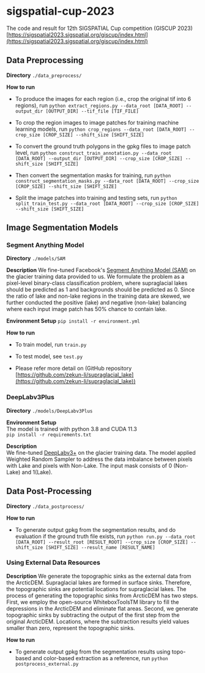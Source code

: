 # sigspatial-cup-2023
The code and result for 12th SIGSPATIAL Cup competition (GISCUP 2023) [https://sigspatial2023.sigspatial.org/giscup/index.html](https://sigspatial2023.sigspatial.org/giscup/index.html)

## Data Preprocessing
**Directory** `./data_preprocess/`

**How to run**

- To produce the images for each region (i.e., crop the original tif into 6 regions), run
`python extract_regions.py --data_root [DATA_ROOT] --output_dir [OUTPUT_DIR] --tif_file [TIF_FILE]`

- To crop the region images to image patches for training machine learning models, run
`python crop_regions --data_root [DATA_ROOT] --crop_size [CROP_SIZE] --shift_size [SHIFT_SIZE]`

- To convert the ground truth polygons in the gpkg files to image patch level, run
`python construct_train_annotation.py --data_root [DATA_ROOT] --output_dir [OUTPUT_DIR] --crop_size [CROP_SIZE] --shift_size [SHIFT_SIZE]`

- Then convert the segmentation masks for training, run
`python construct_segmentation_masks.py --data_root [DATA_ROOT] --crop_size [CROP_SIZE] --shift_size [SHIFT_SIZE]`

- Split the image patches into training and testing sets, run
`python split_train_test.py --data_root [DATA_ROOT] --crop_size [CROP_SIZE] --shift_size [SHIFT_SIZE]`

## Image Segmentation Models 
### Segment Anything Model
**Directory** `./models/SAM`

**Description** 
We fine-tuned Facebook's [Segment Anything Model (SAM)](https://segment-anything.com/) on the glacier training data provided to us. We formulate the problem as a pixel-level binary-class classification problem, where supraglacial lakes should be predicted as 1 and backgrounds should be predicted as 0. Since the ratio of lake and non-lake regions in the training data are skewed, we further conducted the positive (lake) and negative (non-lake) balancing where each input image patch has 50% chance to contain lake. 

**Environment Setup**
`pip install -r environment.yml`

**How to run**

- To train model, run `train.py`
- To test model, see `test.py`
  
- Please refer more detail on (GitHub repository [https://github.com/zekun-li/supraglacial_lake](https://github.com/zekun-li/supraglacial_lake))

### DeepLabv3Plus
**Directory** `./models/DeepLabv3Plus`

**Environment Setup**
<br>
The model is trained with python 3.8 and CUDA 11.3 <br>
`pip install -r requirements.txt `

**Description** <br>
We fine-tuned [DeepLabv3+](https://github.com/giovanniguidi/deeplabV3-PyTorch) on the glacier training data. The model applied Weighted Random Sampler to address the data imbalance between pixels with Lake and pixels with Non-Lake. The input mask consists of 0 (Non-Lake) and 1(Lake). 

## Data Post-Processing
**Directory** `./data_postprocess/`

**How to run**

- To generate output gpkg from the segmentation results, and do evaluation if the ground truth file exists, run `python run.py --data_root [DATA_ROOT] --result_root [RESULT_ROOT] --crop_size [CROP_SIZE] --shift_size [SHIFT_SIZE] --result_name [RESULT_NAME]`

### Using External Data Resources
**Description**
We generate the topographic sinks as the external data from the ArcticDEM. Supraglacial lakes are formed in surface sinks. Therefore, the topographic sinks are potential locations for supraglacial lakes. The process of generating the topographic sinks from ArcticDEM has two steps. First, we employ the open-source WhiteboxToolsTM library to fill the depressions in the ArcticDEM and eliminate flat areas. Second, we generate topographic sinks by subtracting the output of the first step from the original ArcticDEM. Locations, where the subtraction results yield values smaller than zero, represent the topographic sinks.

**How to run**

- To generate output gpkg from the segmentation results using topo-based and color-based extraction as a reference, run `python postprocess_external.py`
